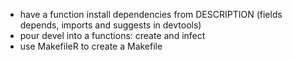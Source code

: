 - have a function install dependencies from DESCRIPTION (fields depends, imports
  and suggests in devtools)
- pour devel into a functions: create and infect
- use MakefileR to create a Makefile
